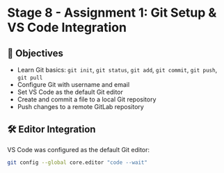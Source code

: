 # Stage 8 - Assignment 1: Git Setup & VS Code Integration

## 🎯 Objectives

- Learn Git basics: `git init`, `git status`, `git add`, `git commit`, `git push`, `git pull`
- Configure Git with username and email
- Set VS Code as the default Git editor
- Create and commit a file to a local Git repository
- Push changes to a remote GitLab repository

## 🛠️ Editor Integration

VS Code was configured as the default Git editor:

```bash
git config --global core.editor "code --wait"